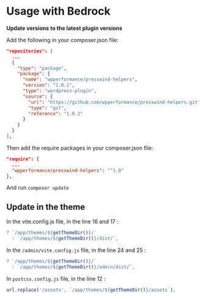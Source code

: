 # Usage with Bedrock

**Update versions to the latest plugin versions**

Add the following in your composer.json file:

```json
"repositories": [
  ...
  {
    "type": "package",
    "package": {
      "name": "wpperformance/presswind-helpers",
      "version": "1.0.1",
      "type": "wordpress-plugin",
      "source": {
        "url": "https://github.com/wpperformance/presswind-helpers.git",
        "type": "git",
        "reference": "1.0.1"
      }
    }
  }
],
```

Then add the require packages in your composer.json file:

```json
"require": {
  ...
  "wpperformance/presswind-helpers": "^1.0"
},
```

And run ```composer update```


## Update in the theme

In the vite.config.js file, in the line 16 and 17 :

```js
? `/app/themes/${getThemeDir()}/`
  : `/app/themes/${getThemeDir()}/dist/`,
```

In the ```/admin/vite.config.js``` file, in the line 24 and 25 :

```js
? `/app/themes/${getThemeDir()}/`
  : `/app/themes/${getThemeDir()}/admin/dist/`,
```

In ```postcss.config.js``` file, in the line 12 :

```js
url.replace('/assets', `/app/themes/${getThemeDir()}/assets`),
```